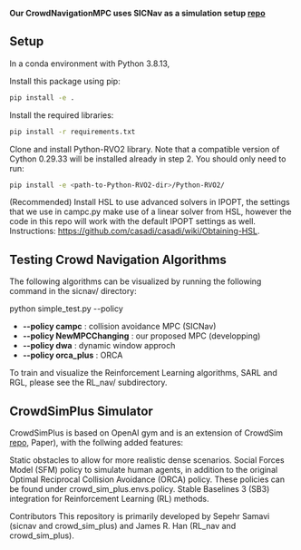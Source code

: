 **Our CrowdNavigationMPC uses SICNav as a simulation setup [repo](https://github.com/sepsamavi/safe-interactive-crowdnav)**

## **Setup**

In a conda environment with Python 3.8.13,

Install this package using pip:
```bash
pip install -e .
```
Install the required libraries:

```bash
pip install -r requirements.txt
```
Clone and install Python-RVO2 library. Note that a compatible version of Cython 0.29.33 will be installed already in step 2. You should only need to run:

```bash
pip install -e <path-to-Python-RVO2-dir>/Python-RVO2/
```

(Recommended) Install HSL to use advanced solvers in IPOPT, the settings that we use in campc.py make use of a linear solver from HSL, however the code in this repo will work with the default IPOPT settings as well. Instructions: https://github.com/casadi/casadi/wiki/Obtaining-HSL.

## **Testing Crowd Navigation Algorithms**

The following algorithms can be visualized by running the following command in the sicnav/ directory:

python simple_test.py --policy <policy>

- **--policy campc**  :  collision avoidance MPC (SICNav)
- **--policy NewMPCChanging**  :  our proposed MPC (developping)
- **--policy dwa**  :  dynamic window  approch
- **--policy orca_plus**  :  ORCA 


To train and visualize the Reinforcement Learning algorithms, SARL and RGL, please see the RL_nav/ subdirectory.

## **CrowdSimPlus Simulator**

CrowdSimPlus is based on OpenAI gym and is an extension of CrowdSim [repo](https://github.com/vita-epfl/CrowdNav), Paper), with the follwing added features:

Static obstacles to allow for more realistic dense scenarios.
Social Forces Model (SFM) policy to simulate human agents, in addition to the original Optimal Reciprocal Collision Avoidance (ORCA) policy. These policies can be found under crowd_sim_plus.envs.policy.
Stable Baselines 3 (SB3) integration for Reinforcement Learning (RL) methods.

Contributors
This repository is primarily developed by Sepehr Samavi (sicnav and crowd_sim_plus) and James R. Han (RL_nav and crowd_sim_plus).
